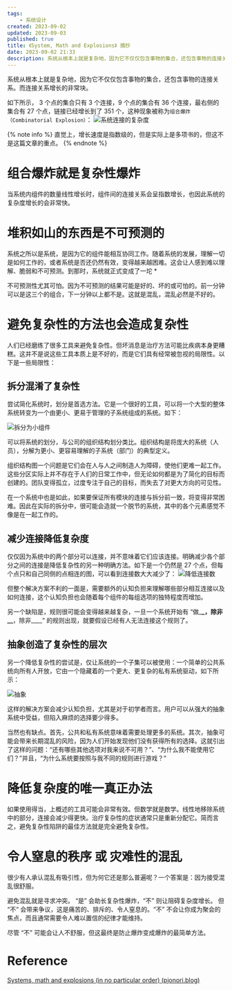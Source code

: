```yaml
---
tags:
    - 系统设计
created: 2023-09-02
updated: 2023-09-03
published: true
title: 《System, Math and Explosions》 摘抄
date: 2023-09-02 21:33 
description: 系统从根本上就是复杂地，因为它不仅仅包含事物的集合，还包含事物的连接关系。而连接关系增长的非常快。</br> 随着系统的发展，理解一切是如何工作的，或者系统是否还仍然有效，变得越来越困难。这会让人感到难以理解、脆弱和不可预测。到那时，系统就正式变成了一坨 * </br> 如果使用得当，上概述的工具可能会非常有效。但数学就是数学。线性地移除系统中的部分，连接会减少得更快。治疗复杂性的症状通常只是重新分配它。简而言之，避免复杂性陷阱的最佳方法就是完全避免复杂性。
---
```


系统从根本上就是复杂地，因为它不仅仅包含事物的集合，还包含事物的连接关系。而连接关系增长的非常块。

如下所示， 3 个点的集合只有 3 个连接，9 个点的集合有 36 个连接，最右侧的集合有 27 个点，链接已经增长到了 351 个，这种现象被称为`组合爆炸（Combinatorial Explosion）`：
![系统连接的复杂度](/system,_math_and_explosions/image-20230902151352.png)

{% note info %}
直觉上，增长速度是指数级的，但是实际上是多项书的，但这不是这篇文章的重点。
{% endnote %}

# 组合爆炸就是复杂性爆炸

当系统内组件的数量线性增长时，组件间的连接关系会呈指数增长，也因此系统的复杂度增长的会非常快。

# 堆积如山的东西是不可预测的

系统之所以是系统，是因为它的组件能相互协同工作。随着系统的发展，理解一切是如何工作的，或者系统是否还仍然有效，变得越来越困难。这会让人感到难以理解、脆弱和不可预测。到那时，系统就正式变成了一坨 \*

不可预测性尤其可怕。因为不可预测的结果可能是好的、坏的或可怕的。前一分钟可以是这三个的组合，下一分钟以上都不是。这就是混乱，混乱必然是不好的。

# 避免复杂性的方法也会造成复杂性

人们已经磨练了很多工具来避免复杂性。但坏消息是治疗方法可能比疾病本身更糟糕。这并不是说这些工具本质上是不好的，而是它们具有经常被忽视的局限性。以下是一些局限性：

## 拆分混淆了复杂性

尝试简化系统时，划分是首选方法。它是一个很好的工具，可以将一个大型的整体系统转变为一个由更小、更易于管理的子系统组成的系统。如下：

![拆分为小组件](/system,_math_and_explosions/image-20230902153548.png)

可以将系统的划分，与公司的组织结构划分类比。组织结构是将庞大的系统（人员），分解为更小、更容易理解的子系统（部门）的典型定义。

组织结构图一个问题是它们会在人与人之间制造人为障碍，使他们更难一起工作。这些分区实际上并不存在于人们的日常工作中，但无论如何都是为了简化的目标而创建的。团队变得孤立，过度专注于自己的目标，而失去了对更大方向的可见性。

在一个系统中也是如此，如果要保证所有模块的连接与拆分前一致，将变得非常困难。因此在实际的拆分中，很可能会造就一个脱节的系统，其中的各个元素感觉不像是在一起工作的。

## 减少连接降低复杂度

仅仅因为系统中的两个部分可以连接，并不意味着它们应该连接。明确减少各个部分之间的连接是降低复杂性的另一种明确方法。如下是一个仍然是 27 个点，但每个点只和自己同侧的点相连的图，可以看到连接数大大减少了：
![降低连接数](/system,_math_and_explosions/image-20230902154148.png)

但整个解决方案不利的一面是，需要额外的认知负担来理解哪些部分相互连接以及如何连接，这个认知负担也会随着每个组件的每组选项的独特程度而增加。

另一个缺陷是，规则很可能会变得越来越复杂，一旦一个系统开始有 “做\_**\_，除非\_\_**，除非\_\_\_\_” 的规则出现，就要假设已经有人无法连接这个规则了。

## 抽象创造了复杂性的层次

另一个降低复杂性的尝试是，仅让系统的一个子集可以被使用：一个简单的公共系统向所有人开放，它由一个隐藏着的一个更大、更复杂的私有系统驱动，如下所示：

![抽象](/system,_math_and_explosions/image-20230902154624.png)

这样的解决方案会减少认知负担，尤其是对于初学者而言。用户可以从强大的抽象系统中受益，但陷入麻烦的选择要少得多。

当然也有缺点。首先，公共和私有系统意味着需要处理更多的系统。其次，抽象可能会带来长期混乱的风险，因为人们开始发现他们没有获得所有的选择。这就引出了这样的问题：“还有哪些其他选项对我来说不可用？”、“为什么我不能使用它们？”并且，“为什么系统要按照与我不同的规则进行游戏？”

# 降低复杂度的唯一真正办法

如果使用得当，上概述的工具可能会非常有效。但数学就是数学。线性地移除系统中的部分，连接会减少得更快。治疗复杂性的症状通常只是重新分配它。简而言之，避免复杂性陷阱的最佳方法就是完全避免复杂性。

# 令人窒息的秩序 或 灾难性的混乱

很少有人承认混乱有吸引性，但为何它还是那么普遍呢？一个答案是：因为接受混乱很舒服。

避免混乱就是寻求冲突。 “是” 会助长复杂性爆炸，“不” 则让阻碍复杂度增长。 但 “不“ 会带来争议，这是痛苦的、排斥的、令人窒息的。“不” 不会让你成为聚会的焦点，而且通常需要令人难以置信的纪律才能维持。

尽管 “不” 可能会让人不舒服，但这最终是防止爆炸变成爆炸的最简单方法。

# Reference

[Systems, math and explosions (in no particular order) (pjonori.blog)](https://pjonori.blog/posts/systems-math-explosions/)
